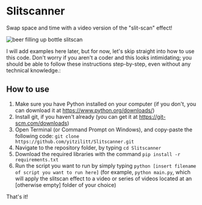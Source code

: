 # Slitscanner
Swap space and time with a video version of the "slit-scan" effect!

![beer filling up bottle slitscan](https://user-images.githubusercontent.com/28551587/228295253-76ab0be0-ca43-44d4-8f9a-d4eec3132287.png)

I will add examples here later, but for now, let's skip straight into how to use this code. Don't worry if you aren't a coder and this looks intimidating; you should be able to follow these instructions step-by-step, even without any technical knowledge.:
## How to use
1. Make sure you have Python installed on your computer (if you don't, you can download it at https://www.python.org/downloads/)
2. Install git, if you haven't already (you can get it at https://git-scm.com/downloads)
3. Open Terminal (or Command Prompt on Windows), and copy-paste the following code: `git clone https://github.com/yitzilitt/Slitscanner.git`
4. Navigate to the repository folder, by typing `cd Slitscanner`
5. Download the required libraries with the command `pip install -r requirements.txt`
6. Run the script you want to run by simply typing `python [insert filename of script you want to run here]` (for example, `python main.py`, which will apply the slitscan effect to a video or series of videos located at an [otherwise empty] folder of your choice)

That's it!
